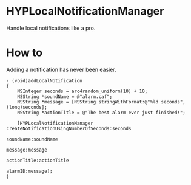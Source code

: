 HYPLocalNotificationManager
===========================

Handle local notifications like a pro.

# How to

Adding a notification has never been easier.

```objc
- (void)addLocalNotification
{
    NSInteger seconds = arc4random_uniform(10) + 10;
    NSString *soundName = @"alarm.caf";
    NSString *message = [NSString stringWithFormat:@"%ld seconds", (long)seconds];
    NSString *actionTitle = @"The best alarm ever just finished!";

    [HYPLocalNotificationManager createNotificationUsingNumberOfSeconds:seconds
                                                              soundName:soundName
                                                                message:message
                                                            actionTitle:actionTitle
                                                                alarmID:message];
}
```
